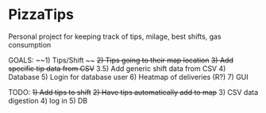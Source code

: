 # PizzaTips
Personal project for keeping track of tips, milage, best shifts, gas consumption


GOALS:
~~1) Tips/Shift ~~
~~2) Tips going to their map location~~
~~3) Add specific tip data from CSV~~
3.5) Add generic shift data from CSV
4) Database
5) Login for database user
6) Heatmap of deliveries (R?)
7) GUI

TODO:
~~1) Add tips to shift~~
~~2) Have tips automatically add to map~~
3) CSV data digestion
4) log in
5) DB
